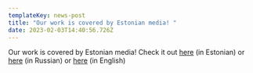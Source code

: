 ```yaml
---
templateKey: news-post
title: "Our work is covered by Estonian media! "
date: 2023-02-03T14:40:56.726Z
---
```

Our work is covered by Estonian media! Check it out [here](https://novaator.err.ee/1608873422/dna-valmistamise-mehhanismi-uurimine-kannustab-vahiravi-leidmist) (in Estonian) or [here](https://nauka.err.ee/1608878156/uchenye-iz-ttu-iwut-sposob-zamedlit-delenie-rakovyh-kletok) (in Russian) or [here](https://taltech.ee/en/news/how-stop-cancer-cells-growing) (in English)